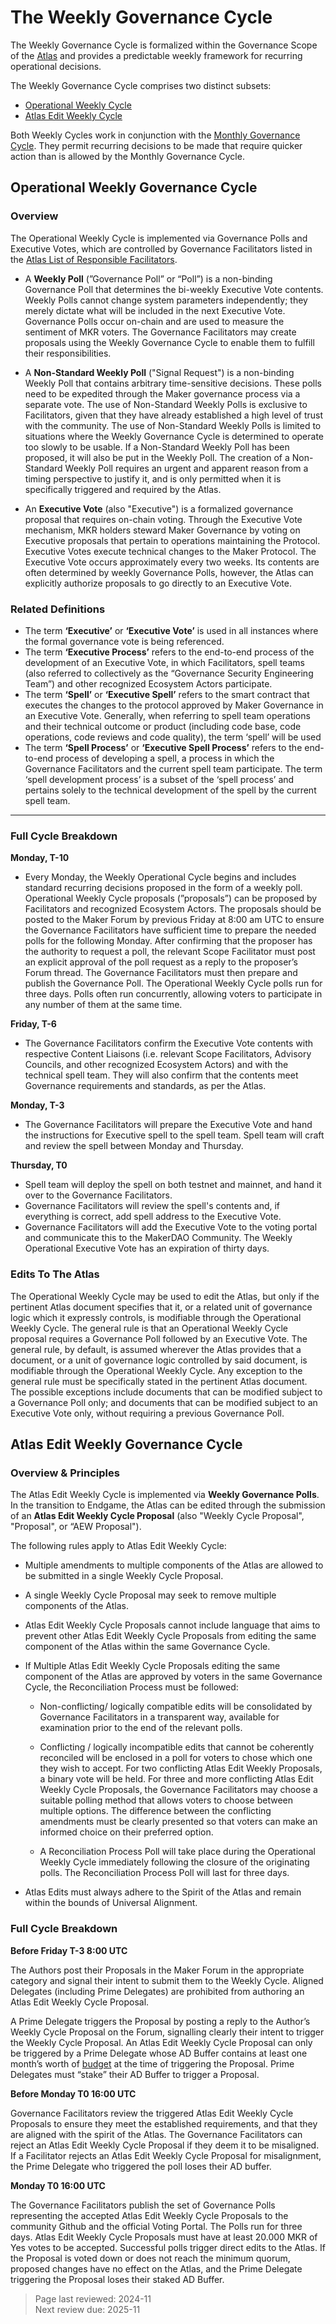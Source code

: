 # The Weekly Governance Cycle

The Weekly Governance Cycle is formalized within the Governance Scope of the [Atlas](https://sky-atlas.powerhouse.io/#A.1.9_Weekly_Governance_Cycle-95671ce7-60d8-4d8e-b9b6-de7493560308|0db3) and provides a predictable weekly framework for recurring operational decisions.

The Weekly Governance Cycle comprises two distinct subsets:
- [Operational Weekly Cycle](https://sky-atlas.powerhouse.io/#A.1.9.1_Operational_Weekly_Cycle-b189fa17-57a9-4d4e-9780-0ce4efd94211|0db30308)
- [Atlas Edit Weekly Cycle](https://sky-atlas.powerhouse.io/#A.1.9.2_Atlas_Edit_Weekly_Cycle-4a8ad9ad-5c5d-4994-9b46-f04c0e61ce59|0db30308)

Both Weekly Cycles work in conjunction with the [Monthly Governance Cycle](https://sky-atlas.powerhouse.io/#A.1.10_Monthly_Governance_Cycle-54d76c73-366a-453f-92e6-13e775ef326e|0db3). They permit recurring decisions to be made that require quicker action than is allowed by the Monthly Governance Cycle.

## Operational Weekly Governance Cycle 

### Overview

The Operational Weekly Cycle is implemented via Governance Polls and Executive Votes, which are controlled by Governance Facilitators listed in the [Atlas List of Responsible Facilitators](https://sky-atlas.powerhouse.io/#A.1.6.2.3.1_List_of_Responsible_Facilitators-37c513ee-cc53-4626-84dd-c50800a2b747|0db334351551bcec). 

- A **Weekly Poll** (”Governance Poll” or “Poll”) is a non-binding Governance Poll that determines the bi-weekly Executive Vote contents. Weekly Polls cannot change system parameters independently; they merely dictate what will be included in the next Executive Vote. Governance Polls occur on-chain and are used to measure the sentiment of MKR voters. The Governance Facilitators may create proposals using the Weekly Governance Cycle to enable them to fulfill their responsibilities.

- A **Non-Standard Weekly Poll** ("Signal Request") is a non-binding Weekly Poll that contains arbitrary time-sensitive decisions. These polls need to be expedited through the Maker governance process via a separate vote. The use of Non-Standard Weekly Polls is exclusive to Facilitators, given that they have already established a high level of trust with the community. The use of Non-Standard Weekly Polls is limited to situations where the Weekly Governance Cycle is determined to operate too slowly to be usable. If a Non-Standard Weekly Poll  has been proposed, it will also be put in the Weekly Poll. The creation of a Non-Standard Weekly Poll requires an urgent and apparent reason from a timing perspective to justify it, and is only permitted when it is specifically triggered and required by the Atlas.

- An **Executive Vote** (also "Executive") is a formalized governance proposal that requires on-chain voting. Through the Executive Vote mechanism, MKR holders steward Maker Governance by voting on Executive proposals that pertain to operations maintaining the Protocol. Executive Votes execute technical changes to the Maker Protocol. The Executive Vote occurs approximately every two weeks. Its contents are often determined by weekly Governance Polls, however, the Atlas can explicitly authorize proposals to go directly to an Executive Vote.

### Related Definitions

- The term **‘Executive’** or **‘Executive Vote’** is used in all instances where the formal governance vote is being referenced.
- The term **‘Executive Process’** refers to the end-to-end process of the development of an Executive Vote, in which Facilitators, spell teams (also referred to collectively as the “Governance Security Engineering Team”) and other recognized Ecosystem Actors participate.
- The term **‘Spell’** or **‘Executive Spell’** refers to the smart contract that executes the changes to the protocol approved by Maker Governance in an Executive Vote. Generally, when referring to spell team operations and their technical outcome or product (including code base, code operations, code reviews and code quality), the term ‘spell’ will be used
- The term **‘Spell Process’** or **‘Executive Spell Process’** refers to the end-to-end process of developing a spell, a process in which the Governance Facilitators and the current spell team participate. The term ‘spell development process’ is a subset of the ‘spell process’ and pertains solely to the technical development of the spell by the current spell team.

---

### Full Cycle Breakdown

**Monday, T-10**

- Every Monday, the Weekly Operational Cycle begins and includes standard recurring decisions proposed in the form of a weekly poll. Operational Weekly Cycle proposals (”proposals”) can be proposed by Facilitators and recognized Ecosystem Actors. The proposals should be posted to the Maker Forum by previous Friday at 8:00 am UTC to ensure the Governance Facilitators have sufficient time to prepare the needed polls for the following Monday. After confirming that the proposer has the authority to request a poll, the relevant Scope Facilitator must post an explicit approval of the poll request as a reply to the proposer’s Forum thread. The Governance Facilitators must then prepare and publish the Governance Poll. The Operational Weekly Cycle polls run for three days. Polls often run concurrently, allowing voters to participate in any number of them at the same time.

**Friday, T-6**

- The Governance Facilitators confirm the Executive Vote contents with respective Content Liaisons (i.e. relevant Scope Facilitators, Advisory Councils, and other recognized Ecosystem Actors) and with the technical spell team. They will also confirm that the contents meet Governance requirements and standards, as per the Atlas.

**Monday, T-3**

- The Governance Facilitators will prepare the Executive Vote and hand the instructions for Executive spell to the spell team. Spell team will craft and review the spell between Monday and Thursday.

**Thursday, T0**

- Spell team will deploy the spell on both testnet and mainnet, and hand it over to the Governance Facilitators.
- Governance Facilitators will review the spell's contents and, if everything is correct, add spell address to the Executive Vote.
- Governance Facilitators will add the Executive Vote to the voting portal and communicate this to the MakerDAO Community. The Weekly Operational Executive Vote has an expiration of thirty days.

### Edits To The Atlas

The Operational Weekly Cycle may be used to edit the Atlas, but only if the pertinent Atlas document specifies that it, or a related unit of governance logic which it expressly controls, is modifiable through the Operational Weekly Cycle.
The general rule is that an Operational Weekly Cycle proposal requires a Governance Poll followed by an Executive Vote. The general rule, by default, is assumed wherever the Atlas provides that a document, or a unit of governance logic controlled by said document, is modifiable through the Operational Weekly Cycle. Any exception to the general rule must be specifically stated in the pertinent Atlas document. The possible exceptions include documents that can be modified subject to a Governance Poll only; and documents that can be modified subject to an Executive Vote only, without requiring a previous Governance Poll.

## Atlas Edit Weekly Governance Cycle

### Overview & Principles

The Atlas Edit Weekly Cycle is implemented via **Weekly Governance Polls**. In the transition to Endgame, the Atlas can be edited through the submission of an **Atlas Edit Weekly Cycle Proposal** (also "Weekly Cycle Proposal", "Proposal", or “AEW Proposal"). 

The following rules apply to Atlas Edit Weekly Cycle:
- Multiple amendments to multiple components of the Atlas are allowed to be submitted in a single Weekly Cycle Proposal.
- A single Weekly Cycle Proposal may seek to remove multiple components of the Atlas.
- Atlas Edit Weekly Cycle Proposals cannot include language that aims to prevent other Atlas Edit Weekly Cycle Proposals from editing the same component of the Atlas within the same Governance Cycle.
- If Multiple Atlas Edit Weekly Cycle Proposals editing the same component of the Atlas are approved by voters in the same Governance Cycle, the Reconciliation Process must be followed:

   - Non-conflicting/ logically compatible edits will be consolidated by Governance Facilitators in a transparent way, available for examination prior to the end of the relevant polls.

  - Conflicting / logically incompatible edits that cannot be coherently reconciled will be enclosed in a poll for voters to chose which one they wish to accept. For two conflicting Atlas Edit Weekly Proposals, a binary vote will be held. For three and more conflicting Atlas Edit Weekly Cycle Proposals, the Governance Facilitators may choose a suitable polling method that allows voters to choose between multiple options. The difference between the conflicting amendments must be clearly presented so that voters can make an informed choice on their preferred option.

  - A Reconciliation Process Poll will take place during the Operational Weekly Cycle immediately following the closure of the originating polls. The Reconciliation Process Poll will last for three days.

- Atlas Edits must always adhere to the Spirit of the Atlas and remain within the bounds of Universal Alignment.

### Full Cycle Breakdown

**Before Friday T-3 8:00 UTC**

The Authors post their Proposals in the Maker Forum in the appropriate category and signal their intent to submit them to the Weekly Cycle. Aligned Delegates (including Prime Delegates) are prohibited from authoring an Atlas Edit Weekly Cycle Proposal.

A Prime Delegate triggers the Proposal by posting a reply to the Author’s Weekly Cycle Proposal on the Forum, signalling clearly their intent to trigger the Weekly Cycle Proposal. An Atlas Edit Weekly Cycle Proposal can only be triggered by a Prime Delegate whose AD Buffer contains at least one month’s worth of [budget](https://sky-atlas.powerhouse.io/#A.1.5.8.1_Budget_Amount_For_Prime_Delegate_Slots-a8a767c3-9594-4e84-aa14-51829c6264f5|0db3af4ece0cd3aa) at the time of triggering the Proposal. Prime Delegates must “stake” their AD Buffer to trigger a Proposal. 

**Before Monday T0 16:00 UTC**

Governance Facilitators review the triggered Atlas Edit Weekly Cycle Proposals to ensure they meet the established requirements, and that they are aligned with the spirit of the Atlas. The Governance Facilitators can reject an Atlas Edit Weekly Cycle Proposal if they deem it to be misaligned. If a Facilitator rejects an Atlas Edit Weekly Cycle Proposal for misalignment, the Prime Delegate who triggered the poll loses their AD buffer.

**Monday T0 16:00 UTC**

The Governance Facilitators publish the set of Governance Polls representing the accepted Atlas Edit Weekly Cycle Proposals to the community Github and the official Voting Portal. The Polls run for three days. Atlas Edit Weekly Cycle Proposals must have at least 20.000 MKR of Yes votes to be accepted. Successful polls trigger direct edits to the Atlas. If the Proposal is voted down or does not reach the minimum quorum, proposed changes have no effect on the Atlas, and the Prime Delegate triggering the Proposal loses their staked AD Buffer.


>Page last reviewed: 2024-11  
>Next review due: 2025-11  

